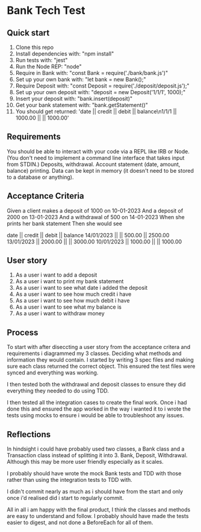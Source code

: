 # Bank Tech Test

## Quick start

1. Clone this repo
2. Install dependencies with: "npm install"
3. Run tests with: "jest"
4. Run the Node REP: "node"
5. Require in Bank with: "const Bank = require('./bank/bank.js')"
6. Set up your own bank with: "let bank = new Bank();"
7. Require Deposit with: "const Deposit = require('./deposit/deposit.js');"
8. Set up your own deposit with: "deposit = new Deposit('1/1/1', 1000);"
9. Insert your deposit with: "bank.insert(deposit)"
10. Get your bank statement with: "bank.getStatement()"
11. You should get returned: 'date || credit || debit || balance\n1/1/1 || 1000.00 || || 1000.00'

## Requirements

You should be able to interact with your code via a REPL like IRB or Node. (You don't need to implement a command line interface that takes input from STDIN.)
Deposits, withdrawal.
Account statement (date, amount, balance) printing.
Data can be kept in memory (it doesn't need to be stored to a database or anything).

## Acceptance Criteria

Given a client makes a deposit of 1000 on 10-01-2023
And a deposit of 2000 on 13-01-2023
And a withdrawal of 500 on 14-01-2023
When she prints her bank statement
Then she would see

date || credit || debit || balance
14/01/2023 || || 500.00 || 2500.00
13/01/2023 || 2000.00 || || 3000.00
10/01/2023 || 1000.00 || || 1000.00

## User story

1. As a user i want to add a deposit
2. As a user i want to print my bank statement
3. As a user i want to see what date i added the deposit
4. As a user i want to see how much credit i have
5. As a user i want to see how much debit i have
6. As a user i want to see what my balance is
7. As a user i want to withdraw money

## Process

To start with after diseccting a user story from the acceptance critera and requirements i diagrammed my 3 classes. Deciding what methods and information they would contain. I started by writing 3 spec files and making sure each class returned the correct object. This ensured the test files were synced and everything was working.

I then tested both the withdrawal and deposit classes to ensure they did everything they needed to do using TDD.

I then tested all the integration cases to create the final work. Once i had done this and ensured the app worked in the way i wanted it to i wrote the tests using mocks to ensure i would be able to troubleshoot any issues.

## Reflections

In hindsight i could have probably used two classes, a Bank class and a Transaction class instead of splitting it into 3. Bank, Deposit, Withdrawal. Although this may be more user friendly especially as it scales.

I probably should have wrote the mock Bank tests and TDD with those rather than using the integration tests to TDD with.

I didn't commit nearly as much as i should have from the start and only once i'd realised did i start to regularly commit.

All in all i am happy with the final product, I think the classes and methods are easy to understand and follow. I probably should have made the tests easier to digest, and not done a BeforeEach for all of them.
